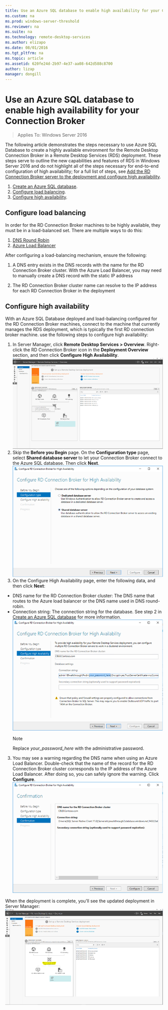 ```yaml
---
title: Use an Azure SQL database to enable high availability for your Connection Broker
ms.custom: na
ms.prod: windows-server-threshold
ms.reviewer: na
ms.suite: na
ms.technology: remote-desktop-services
ms.author: elizapo
ms.date: 08/01/2016  
ms.tgt_pltfrm: na
ms.topic: article
ms.assetid: 620fe24d-2b97-4e37-aa08-642d588c8700
author: lizap
manager: dongill
---
```

# Use an Azure SQL database to enable high availability for your Connection Broker

>Applies To: Windows Server 2016

The following article demonstrates the steps necessary to use Azure SQL Database to create a highly available environment for the Remote Desktop Connection Broker in a Remote Desktop Services (RDS) deployment. These steps serve to outline the new capabilities and features of RDS in Windows Server 2016 and do not highlight all of the steps necessary for end-to-end configuration of high availability; for a full list of steps, see [Add the RD Connection Broker server to the deployment and configure high availability](Add-the-RD-Connection-Broker-server-to-the-deployment-and-configure-high-availability.md).  
  
1. [Create an Azure SQL database](Create-an-Azure-SQL-database-for-the-RD-Connection-Broker.md).  
2. [Configure load balancing](#configure-load-balancing).  
3. [Configure high availability](#configure-high-availability).  
  
## Configure load balancing  
  
In order for the RD Connection Broker machines to be highly available, they must be in a load-balanced set. There are multiple ways to do this:   
1. [DNS Round Robin](https://technet.microsoft.com/library/cc772506.aspx)   
2. [Azure Load Balancer](https://azure.microsoft.com/documentation/articles/load-balancer-get-started-ilb-arm-portal/)   
  
After configuring a load-balancing mechanism, ensure the following:   
  
1. A DNS entry exists in the DNS records with the name for the RD Connection Broker cluster. With the Azure Load Balancer, you may need to manually create a DNS record with the static IP address   
  
2. The RD Connection Broker cluster name can resolve to the IP address for each RD Connection Broker in the deployment   
  
## Configure high availability  
  
With an Azure SQL Database deployed and load-balancing configured for the RD Connection Broker machines, connect to the machine that currently manages the RDS deployment, which is typically the first RD connection broker machine. use the following steps to configure high availability:  
  
1. In Server Manager, click **Remote Desktop Services > Overview**. Right-click the RD Connection Broker icon in the **Deployment Overview** section, and then click **Configure High Availability**.    
![RD Connection Broker in Server Manager](media/RD-Connection-Broker-in-Server-Manager.png)  
2. Skip the **Before you Begin** page. On the **Configuration type** page, select **Shared database server** to let your Connection Broker connect to the Azure SQL database. Then click **Next**.    
 ![Configure RD Connection Broker for High Availability](media/Configure-RD-Connection-Broker-for-High-Availability.png)   
3. On the Configure High Availability page, enter the following data, and then click **Next**:  
- DNS name for the RD Connection Broker cluster: The DNS name that routes to the Azure load balancer or the DNS name used in DNS round-robin.  
- Connection string: The connection string for the database. See step 2 in [Create an Azure SQL database](Create-an-Azure-SQL-database-for-the-RD-Connection-Broker.md) for more information.   
![Configure RD Connection Broker - cluster settings](media/Configure-RD-Connection-Broker---cluster-settings.png)  
    > [!NOTE]
    > Replace *your_password_here* with the administrative password.    
        
      
3. You may see a warning regarding the DNS name when using an Azure Load Balancer. Double-check that the name of the record for the RD Connection Broker cluster corresponds to the IP address of the Azure Load Balancer. After doing so, you can safely ignore the warning. Click **Configure**.  
![Configure RD Connection Broker for High Availability - confirmation](media/Configure-RD-Connection-Broker-for-High-Availability---confirmation.png)   
  
When the deployment is complete, you'll see the updated deployment in Server Manager:  
![A highly available RD Connection Broker cluster](media/A-highly-available-RD-Connection-Broker-cluster.png)


